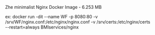 Zhe minimalist Nginx Docker Image - 6.253 MB

ex:
docker run -dit --name WF -p 8080:80 -v /srv/WF/nginx.conf:/etc/nginx/nginx.conf   -v /srv/certs:/etc/nginx/certs\
--restart=always  BMIservices/nginx



